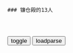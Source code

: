 ```tip
### 镰仓殿的13人
```

<table id="tbc" style="white-space:pre-wrap">
</table>
<button onclick="toggleb()">toggle</button>
<button onclick="loadparse()">loadparse</button>
<br>
<!-- 🌸<br>🍅-　-🍑<hr>🍀 -->
<pre>
<textarea rows="30" cols="100" style="display: none" id="tar">

【图片】【大河字幕组】2022年大河剧《镰仓殿的13人》1080P/4K版发布中！【nhk大河剧吧】_百度贴吧
https://tieba.baidu.com/p/7707835269

<font size="1" style="color:#DCDCDC">2022-09-14</font>

阿里云盘分享
https://www.aliyundrive.com/s/EhaQuakgfNu

<font size="1" style="color:#DCDCDC">2022-09-11</font>

【镰仓殿的13人】队友有难 不动如山【历史独角兽/双语字幕】_哔哩哔哩_bilibili
https://www.bilibili.com/video/av978449132

<font size="1" style="color:#DCDCDC">2022-08-03</font>

【大河字幕组】镰仓殿的13人.01大业始自小乱.4KV2.mp4
家姐脾气极差，也不甚聪慧。
都是妆面映衬的，素颜的话，那就没法见人了。
依附平家者，鸡犬升天。忤逆平家者，受尽欺凌。
我等应效法日本将军将门，在坂东掀起一场叛乱。
如今正是鼎盛时期，。

【大河字幕组】镰仓殿的13人.08进军镰仓.4KV4.mp4
他已经死了，难道不是吗？明明打家都知道，我最讨厌这样了。

【大河字幕组】镰仓殿的13人.09决战前夜.4K.mp4
你知道这世上，最为寒碜的是什么吗？便是垂头丧气的老头。

我们是为保护领地才起兵的，打到平家那是次要的。

对坂东武士来说最重要的，便是领地和族人。若是为了保卫这二者，定会拼死搏杀。我们不是因为憎恨清盛而战。

【大河字幕组】镰仓殿的13人.10毫无根据的自信.4KV2.mp4
我准备给双方都回信，说我已然知晓，但都并不写明，究竟何时履行。

您想要贫僧去咒死谁呢？

若是走错一步，挂在那的就是我们的头了。

经验都没有，倒是自信满满。

我以为女孩子都喜欢蘑菇呢。

【大河字幕组】镰仓殿的13人.11不可原谅的谎言.4K.mp4
我是个对他人的过失不去一一纠正，便不愿罢休的人。

若是生活在一起，总有一天能够弥补隔阂的。

【大河字幕组】镰仓殿的13人.12龟夫人事件.4K.mp4
所谓妻子，只要有了孩子，她就会将丈夫抛下不管。

父母的德行不佳，会给孩子带来灾祸。

父母行事不端，孩子会遭报应的。

我们女人之间作这些无谓的争执，我觉得太丢脸了。要紧的是丈夫的背叛。

【大河字幕组】镰仓殿的13人.13青梅竹马的牵绊.4K.mp4
再不打仗，我可实在受不了了。

所谓流言蜚语，皆是传播之人按照自己的意思捏造的。

怎么样，都行。就算是你把镰仓殿唤来家中，我也不会介意。

我与八重小姐，乃是儿时玩伴。我的心意从那时起就从未改变过，我想好好呵护这份心意。得到八重小姐垂青什么的，我已经不再有这份痴心妄想了。即便你不喜欢我，也没有关系。即使你不屑一顾地背向我，也没有关系。我便在你的背后，默默为你尽力。只要看到八重小姐的背影是幸福的，我就心满意足了。

伊豆的景色果然与你很是相称啊，自从我送紫阳花到伊东府邸的那日以来，我就一直是这样想的。

【大河字幕组】镰仓殿的13人.15立足仪式.4K.mp4
被使唤与被信赖，可是两码事。

和田大人他，定会跟我所说的唱反调，所以我就说了口是心非的话。

最值得依赖之人，便是最大的威胁。

在这镰仓，没有我不知道的事。

你心里明明都明白。你也明白，事情只能这样。
你为什么来这找我？你是想让我阻止你。你是想要一个不去解救上总介的借口罢了。你可能自己都没有意识到，你渐渐开始变得有点像赖朝了。

【大河字幕组】镰仓殿的13人.16传奇的序幕.4K.mp4
经过这次的事情，我明白了一件事：如果他人犯了错，那人的领地便能据为己有。

多亏了那孩子，我再一次有了想为别人活下去的想法。
　金刚长大成人的时候，世道会变得安宁吗？

我一天就能抵达，
战争必然伴随着不可能。

打仗不需要面子，为了面子难道要让重要的士兵拜拜送死吗？

【大河字幕组】镰仓殿的13人.17救命与宿命.4K.mp4
没关系，说是鹎越，名声就更响了，所谓历史便是这样被创造出来的。

若要统领人世，就必须成为恶鬼。

我再一次认识了父亲的胸怀之大。

能请您简要地立下字据么，
我被您骗了不知道多少次。

【大河字幕组】镰仓殿的13人.18飞舞于坛之浦的男儿.4K.mp4
若是强行去打开她的心扉，只怕她会更加封闭自我。

从今往后，我该与谁战斗呢？我只能在战场上，才能派上用场。

【大河字幕组】镰仓殿的13人.19无法实现的凯旋.4K.mp4

精于z治的赖朝，善于作战的义经，这两位天才的联手是后白河法皇决不容许的。

虽然是史无前例的事情，但是微臣遵旨。

除了说教与厌恶之外，我没有其他想传达的意思了。

那是长久以来，那位大人的处事方式。一旦巨大的势力兴起，他就势必会打造与之抗衡的势力。

源行家，与他一伙的人一定会败北，是个如同死神一般的男人。

善于策略的人，反而容易上当啊。

在没有战争的世上，像我这样的人怎么活下去呢？

你曾经说过，没有经验要是再没有自信的话什么也做不了。那么为了收获自信，需要什么？需要的正是经验啊。

简直就像是，仅仅为了消灭平家而生的人啊。

【大河字幕组】镰仓殿的13人.20归来的义经.4K.mp4
在这日出之国，将镰仓的敌人一扫而光。若不这么做，战争将永不会结束。真都是为了开创新的世道啊。

藤原一族四代荣昌，若是亡于你手，你岂能心安？

【大河字幕组】镰仓殿的13人.21佛陀的目光.4K.mp4

都是你的错，你总是对我唯命是从，为何不阻止我呢？

对方可是执掌天下的镰仓殿，是源氏的栋梁，立于武士之顶峰的人，他是我们无论如何挣扎，都无法与之抗衡的对手，就算试图反抗，最后也只能对其唯命是从，对其言听计从，做着惨无人道的事，我真可怜这样的自己。

确实在以前，我想过要待在那位大人身边，我就明说了（说实在的）那是我当时脑子不对劲。选择了小四郎大人，我觉得真好。

【大河字幕组】镰仓殿的13人.22义时的生存之道.4K.mp4
如果将我等赶尽杀绝，这日本可不好控制啊。

二战时日本并非无条件投降？向美国提出的三个条件，美国全答应了|裕仁天皇|日本天皇|麦克阿瑟_网易订阅
https://www.163.com/dy/article/HCNI9F3C05526ZQ3.html

<font size="1" style="color:#DCDCDC">2022-08-04</font>

战争不复存在是没人会不乐意的，但是武士们就另当别论了。

小四郎大人那般忙碌，我想其实是在麻痹悲伤之情罢了。

我也不明白，一看到你的脸，不知为何就好想掐你。

置身乱世中，法皇尽其所能地搅乱了乱世。

【青椒谈】在百年未有大变局中开创新局
https://m.gmw.cn/baijia/2021-12/20/35392061.html

<font size="1" style="color:#DCDCDC">2022-08-04</font>

你听了我的想法之后，又能如何呢？我只是做着周围的人们让我做的事，从未按照自己的想法行动过。

再没有战争了，只有文官才能出人头地，这样的世道是错误的。

就算镰仓殿不在了，不，恰恰是他不在了，才正中我等的下怀啊。

【大河字幕组】镰仓殿的13人.23狩猎与猎物.4K.mp4
暗杀最高统治者，历史上站在权力之巅而殒命之人为数不少。

一直以来我都清楚地感受到了上天的指引，听到了声音，但是昨天我什么都没听到。只是碰巧捡了性命而已，不会有下次了。

必须由我来做的事情，这世上已经没有了吗？

【大河字幕组】镰仓殿的13人.24未曾改变之人.4K.v2.mp4
有资格冠以源姓的，只有镰仓殿和他的儿子。

立场真的会改变人啊，您原本是个温柔的孩子啊。

观音菩萨已被我扔了。

她的容颜在你的心中日渐朦胧，就是冠者大人在对你说：要继续往前走哦。

【大河字幕组】镰仓殿的13人.25上天寄望之人.4K.mp4
近来，我谁都不敢相信。

喜好女色就是身为我嫡子的证明，真是有出息啊。

如果你不喜好女色的话，我就不会和你结为夫妻了。

人的命运是注定的，岂能与之抗争呢。我们唯有心甘情愿地去接受了，
在接受命运的基础上，随心所欲地生活。

【大河字幕组】镰仓殿的13人.26在悲伤之前.4K.mp4
他虽是个奸猾之人，但却是政子的丈夫，孙儿们的父亲。

你接受的话，不会有人想要了你的命把？
　为了保命，才需要力量。

他是位孤独的人，从心底里为他的死而感到悲伤的人，除去亲人以外屈指可数。

说到底，姐姐是不想让我当御台所吧。

【大河字幕组】镰仓殿的13人.27镰仓殿与十三人.4K.mp4
倘若饮水不足，便会引起头晕。

我需要能够一道行使政务的年轻力量，没有干劲的人，或是有干劲却没有能力的人都会被抛弃。

意见分歧的时候站在我们这边就可以了，除此之外吃吃年糕，打打呼噜就行。

赖家还年岁尚浅，一遇上不开心的事情，就马上会逃避。

权力集中在少数人身上，就会发生不好的事情。

【大河字幕组】镰仓殿的13人.28名刀之主.4K.mp4
看重情谊而谋取方便，是政事的妨碍。连内情都不知道就袒护次郎。

若是情投意合，不管是谁的妻子都没有关系。

你不适合暗中活动，英俊得太过耀眼了。
　是吗，我果然还是太耀眼了么？

梶原大人他，为何那么遭人厌恶呢？
　因为他是个不太能敞开心扉的人，所以容易被人误解。

镰仓殿和御家们，我以为都能随心所欲地操纵他们的，结果被双方都疏远了。

【大河字幕组】镰仓殿的13人.29不如意的玉石.1080P先行版.mp4
如果说了让你想办法，你就要自己想办法。你的父亲也是这样一直想办法干到现在的。

我教你一个好办法吧，所谓女人啊，基本上都很喜欢蘑菇。

赖朝大人他从小就受尽苦难，是个一辈子都不会相信别人的人。

干脆把自己想的都倾诉出来如何，
他虽不相信别人，但期盼着能相信别人。

你话太多了。

我想看你高兴的样子。

【大河字幕组】镰仓殿的13人.30全成的灵验度.4K.mp4
财富不能只偏向于让少数人掌控。

以前明明是个率直的好孩子，如今却难以掌控了，真实拿他没辙啊。

无法随意操纵的镰仓殿，对你来说已经没用了。

【大河字幕组】镰仓殿的13人.31不死心的男人.4K.mp4
能做的事，我都已经做了。拒绝此事的，乃是对方。

身为坂东武士，为了胜利什么都做得出来。名声蒙尘什么的，算个屁啊。

【大河字幕组】镰仓殿的13人.32灾厄的火种.4K.mp4
您全身的毛孔都会喷出鲜血，最终痛苦地死去。我不希望小四郎大人遭遇那样可怕的事情。

【大河字幕组】镰仓殿的13人.33修善寺.4K.mp4
没有了北条，镰仓也就不存在了。若是镰仓不存在了，战乱将会再度发生。

太郎就是曾经的我。那便是我啊。

你啊脸色变得险恶了不少啊。
　都是因为发生了各种各样的事情啊。
但是，你还有救。你的面容是一副正在烦恼的模样，是对自己的生存之道心怀迷惘。这份迷惘，便是你的救赎。

【大河字幕组】镰仓殿的13人.34理想的婚姻.4K.mp4
倘若给进献贿赂之人提供方便，诉讼便毫无意义。

说教一天一次就足够了。

若逆世而为之，则无法看见的力量，明明之中的道理一定会击溃镰仓的。

【大河字幕组】镰仓殿的13人.35苦涩的酒杯.1080P先行版.mp4
作为您的儿子，也是脸上无光的。

肃清田山，赶走足立，由北条来统领武藏国的一切。

我取了妻子，所有的事情都不关我的想法，全都被别人定下了。

妨碍北条之人，一定会被肃清。为了镰仓云云，无非是方便的说辞罢了。但是事实真是如此么？

</textarea>
</pre>
<!-- 🍀<br>🍑-　-🍅<hr>🌸 -->

```note
```

<link
  rel="stylesheet"
  href="https://cdn.jsdelivr.net/npm/@fancyapps/ui/dist/fancybox.css"
/>
<script src="https://cdn.jsdelivr.net/npm/@fancyapps/ui@4.0/dist/fancybox.umd.js"></script>

<script type="text/javascript">

var __urlRegex = /(\b(https?|ftp|file):\/\/[-A-Z0-9+&@#\/%?=~_|!:,.;]*[-A-Z0-9+&@#\/%=~_|])/ig;
var __imgRegex = /\.(?:jpe?g|gif|png|webp)$/i;

loadparse();

function parseURL($string){

    var exp = __urlRegex;
    return $string.replace(exp,function(match){
            __imgRegex.lastIndex=0;
            if(__imgRegex.test(match)){
                return '<a data-fancybox="gallery" href="' + match.replace("/p=700", "")
                 + '"><img src="' + match.replace("/p=700", "/p=160x200")+'" width="64"></a>';
            }
            else{
                return '<a href="' + match + '" target="_blank">' + match + '</a>';
            }
        }
    );
}

function loadparse() {
  tbc.innerHTML = parseURL(tar.value);
}

function toggleb() {
  var x = document.getElementById("tar");
  if (x.style.display === "none") {
    x.style.display = "";
  } else {
    x.style.display = "none";
  }
}

</script>
